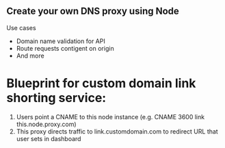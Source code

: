 ## Create your own DNS proxy using Node

Use cases

- Domain name validation for API
- Route requests contigent on origin
- And more

# Blueprint for custom domain link shorting service:

1. Users point a CNAME to this node instance (e.g. CNAME 3600 link this.node.proxy.com)
2. This proxy directs traffic to link.customdomain.com to redirect URL that user sets in dashboard
